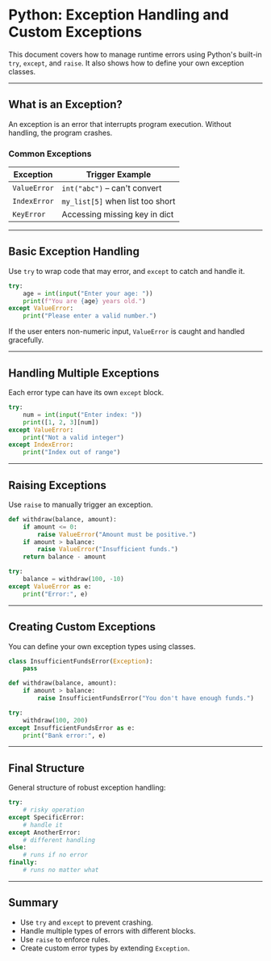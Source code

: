 # Python: Exception Handling and Custom Exceptions

This document covers how to manage runtime errors using Python's built-in `try`, `except`, and `raise`. It also shows how to define your own exception classes.

---

## What is an Exception?

An exception is an error that interrupts program execution. Without handling, the program crashes.

### Common Exceptions

| Exception     | Trigger Example                  |
|---------------|----------------------------------|
| `ValueError`  | `int("abc")` – can't convert     |
| `IndexError`  | `my_list[5]` when list too short |
| `KeyError`    | Accessing missing key in dict    |

---

## Basic Exception Handling

Use `try` to wrap code that may error, and `except` to catch and handle it.

```python
try:
    age = int(input("Enter your age: "))
    print(f"You are {age} years old.")
except ValueError:
    print("Please enter a valid number.")
```

If the user enters non-numeric input, `ValueError` is caught and handled gracefully.

---

## Handling Multiple Exceptions

Each error type can have its own `except` block.

```python
try:
    num = int(input("Enter index: "))
    print([1, 2, 3][num])
except ValueError:
    print("Not a valid integer")
except IndexError:
    print("Index out of range")
```

---

## Raising Exceptions

Use `raise` to manually trigger an exception.

```python
def withdraw(balance, amount):
    if amount <= 0:
        raise ValueError("Amount must be positive.")
    if amount > balance:
        raise ValueError("Insufficient funds.")
    return balance - amount
```

```python
try:
    balance = withdraw(100, -10)
except ValueError as e:
    print("Error:", e)
```

---

## Creating Custom Exceptions

You can define your own exception types using classes.

```python
class InsufficientFundsError(Exception):
    pass

def withdraw(balance, amount):
    if amount > balance:
        raise InsufficientFundsError("You don't have enough funds.")

try:
    withdraw(100, 200)
except InsufficientFundsError as e:
    print("Bank error:", e)
```

---

## Final Structure

General structure of robust exception handling:

```python
try:
    # risky operation
except SpecificError:
    # handle it
except AnotherError:
    # different handling
else:
    # runs if no error
finally:
    # runs no matter what
```

---

## Summary

- Use `try` and `except` to prevent crashing.
- Handle multiple types of errors with different blocks.
- Use `raise` to enforce rules.
- Create custom error types by extending `Exception`.


